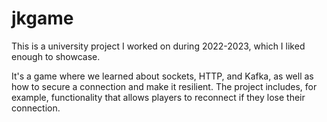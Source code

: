# jkgame
This is a university project I worked on during 2022-2023, which I liked enough to showcase.

It's a game where we learned about sockets, HTTP, and Kafka, as well as how to secure a connection and make it resilient. The project includes, for example, functionality that allows players to reconnect if they lose their connection.